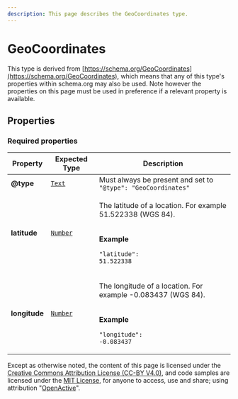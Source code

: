 ```yaml
---
description: This page describes the GeoCoordinates type.
---
```


# GeoCoordinates

This type is derived from [https://schema.org/GeoCoordinates](https://schema.org/GeoCoordinates), which means that any of this type's properties within schema.org may also be used. Note however the properties on this page must be used in preference if a relevant property is available.

## **Properties**

### **Required properties**

| Property      | Expected Type                          | Description                                                                                                                                      |
| ------------- | -------------------------------------- | ------------------------------------------------------------------------------------------------------------------------------------------------ |
| **@type**     |  [`Text`](https://schema.org/Text)     |  Must always be present and set to `"@type": "GeoCoordinates"`                                                                                   |
| **latitude**  |  [`Number`](https://schema.org/Number) | <p>The latitude of a location. For example 51.522338 (WGS 84).</p><p><br><strong>Example</strong></p><p><code>"latitude": 51.522338</code></p>   |
| **longitude** |  [`Number`](https://schema.org/Number) | <p>The longitude of a location. For example -0.083437 (WGS 84).</p><p><br><strong>Example</strong></p><p><code>"longitude": -0.083437</code></p> |

Except as otherwise noted, the content of this page is licensed under the [Creative Commons Attribution License (CC-BY V4.0)](https://creativecommons.org/licenses/by/4.0/), and code samples are licensed under the [MIT License](https://opensource.org/licenses/MIT), for anyone to access, use and share; using attribution "[OpenActive](https://www.openactive.io)".
